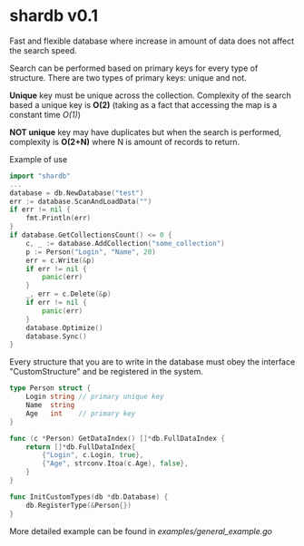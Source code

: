 # shardb v0.1
Fast and flexible database where increase in amount of data does not affect the search speed.

Search can be performed based on primary keys for every type of structure.
There are two types of primary keys: unique and not.

<b>Unique</b> key must be unique across the collection. 
Complexity of the search based a unique key is <b>O(2)</b> 
(taking as a fact that accessing the map is a constant time <i>O(1)</i>)

<b>NOT unique</b> key may have duplicates but when the search is performed,
complexity is <b>O(2+N)</b> where N is amount of records to return.

Example of use
```Go
import "shardb"
...
database = db.NewDatabase("test")
err := database.ScanAndLoadData("")
if err != nil {
    fmt.Println(err)
}
if database.GetCollectionsCount() <= 0 {
    c, _ := database.AddCollection("some_collection")
    p := Person("Login", "Name", 20)
    err = c.Write(&p)
    if err != nil {
        panic(err)
    }
    _, err = c.Delete(&p)
    if err != nil {
        panic(err)
    }
    database.Optimize()
    database.Sync()
}
```

Every structure that you are to write in the database must obey the interface "CustomStructure"
and be registered in the system.
```Go
type Person struct {
    Login string // primary unique key
    Name  string
    Age   int    // primary key
}

func (c *Person) GetDataIndex() []*db.FullDataIndex {
    return []*db.FullDataIndex{
        {"Login", c.Login, true},
        {"Age", strconv.Itoa(c.Age), false},
    }
}

func InitCustomTypes(db *db.Database) {
    db.RegisterType(&Person{})
}
```
More detailed example can be found in <i>examples/general_example.go</i>